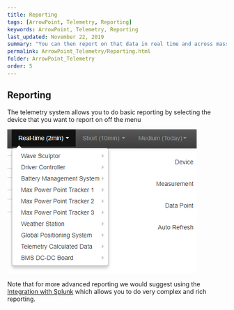 ```yaml
---
title: Reporting
tags: [ArrowPoint, Telemetry, Reporting]
keywords: ArrowPoint, Telemetry, Reporting
last_updated: November 22, 2019
summary: "You can then report on that data in real time and across massive datasets of historical data, either in tool of via the Integration with Splunk"
permalink: ArrowPoint_Telemetry/Reporting.html
folder: ArrowPoint_Telemetry
order: 5
---
```


## Reporting

The telemetry system allows you to do basic reporting by selecting the device that you want to report on off the menu

![Example of the Telemetry Reporting](/images/telemetry_reporting.png)

Note that for more advanced reporting we would suggest using the [Integration with Splunk](Splunk.md) which allows you to do very complex and rich reporting.

 
